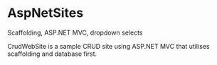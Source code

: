 # AspNetSites
Scaffolding, ASP.NET MVC, dropdown selects

CrudWebSite is a sample CRUD site using ASP.NET MVC that utilises scaffolding and database first.

